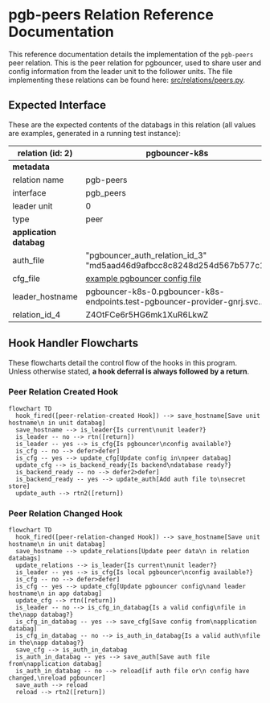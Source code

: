 # pgb-peers Relation Reference Documentation

This reference documentation details the implementation of the `pgb-peers` peer relation. This is the peer relation for pgbouncer, used to share user and config information from the leader unit to the follower units. The file implementing these relations can be found here: [src/relations/peers.py](../../../src/relations/peers.py).

## Expected Interface

These are the expected contents of the databags in this relation (all values are examples, generated in a running test instance):

| relation (id: 2) | pgbouncer-k8s |
|---|---|
| **metadata** |  |
| relation name       | pgb-peers|
| interface           | pgb_peers|
| leader unit         | 0|
| type                | peer|
| **application databag** |  |
|  auth_file       | "pgbouncer_auth_relation_id_3" "md5aad46d9afbcc8c8248d254d567b577c1"       |
|  cfg_file        | [example pgbouncer config file](../../../lib/charms/pgbouncer_k8s/v0/pgb.py) |
|  leader_hostname | pgbouncer-k8s-0.pgbouncer-k8s-endpoints.test-pgbouncer-provider-gnrj.svc…  |
|  relation_id_4   | Z4OtFCe6r5HG6mk1XuR6LkwZ                                                   |

## Hook Handler Flowcharts

These flowcharts detail the control flow of the hooks in this program. Unless otherwise stated, **a hook deferral is always followed by a return**.

### Peer Relation Created Hook

```mermaid
flowchart TD
  hook_fired([peer-relation-created Hook]) --> save_hostname[Save unit hostname\n in unit databag]
  save_hostname --> is_leader{Is current\nunit leader?}
  is_leader -- no --> rtn([return])
  is_leader -- yes --> is_cfg{Is pgbouncer\nconfig available?}
  is_cfg -- no --> defer>defer]
  is_cfg -- yes --> update_cfg[Update config in\npeer databag]
  update_cfg --> is_backend_ready{Is backend\ndatabase ready?}
  is_backend_ready -- no --> defer2>defer]
  is_backend_ready -- yes --> update_auth[Add auth file to\nsecret store]
  update_auth --> rtn2([return])
```

### Peer Relation Changed Hook

```mermaid
flowchart TD
  hook_fired([peer-relation-changed Hook]) --> save_hostname[Save unit hostname\n in unit databag]
  save_hostname --> update_relations[Update peer data\n in relation databags]
  update_relations --> is_leader{Is current\nunit leader?}
  is_leader -- yes --> is_cfg{Is local pgbouncer\nconfig available?}
  is_cfg -- no --> defer>defer]
  is_cfg -- yes --> update_cfg[Update pgbouncer config\nand leader hostname\n in app databag]
  update_cfg --> rtn([return])
  is_leader -- no --> is_cfg_in_databag{Is a valid config\nfile in the\napp databag?}
  is_cfg_in_databag -- yes --> save_cfg[Save config from\napplication databag]
  is_cfg_in_databag -- no --> is_auth_in_databag{Is a valid auth\nfile in the\napp databag?}
  save_cfg --> is_auth_in_databag
  is_auth_in_databag -- yes --> save_auth[Save auth file from\napplication databag]
  is_auth_in_databag -- no --> reload[if auth file or\n config have changed,\nreload pgbouncer]
  save_auth --> reload
  reload --> rtn2([return])
```
